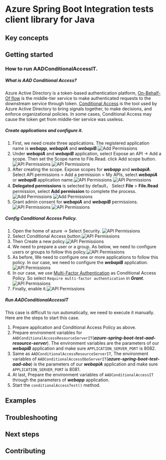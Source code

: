 # Azure Spring Boot Integration tests client library for Java

## Key concepts
## Getting started

### How to run AADConditionalAccessIT. 

#####  What is AAD Conditional Access?

Azure Active Directory is a token-based authentication platform, [On-Behalf-Of flow] is the middle-tier service to make authenticated requests to the downstream service through token.
[Conditional Access] is the tool used by Azure Active Directory to bring signals together, to make decisions, and enforce organizational policies. 
In some cases, Conditional Access may cause the token get from middle-tier service was useless.


##### Create applications and configure it.
1. First, we need create three applications. The registered application name is ***webapp***, ***webapiA*** and ***webapiB***.![Add Permissions](docs/image-application-name.png)
2. Under ***webapiA*** and ***webapiB*** application, select Expose an API -> Add a scope. Then set the Scope name to File.Read. click Add scope button.![API Permissions](docs/image-webapiA-add-scope.png) ![API Permissions](docs/image-webapiB-add-scope.png)
3. After creating the scope. Expose scopes for ***webapp*** and ***webapiA***. Select API permissions > Add a permission > My APIs, select ***webapiA*** or ***webapiB*** application name.![API Permissions](docs/image-webapp-select-myapis.png) ![API Permissions](docs/image-webapiA-select-myapis.png)
4. **Delegated permissions** is selected by default， Select **File** > **File.Read** permission, select **Add permission** to complete the process.![Add Permissions](docs/image-webapp-add-permissions.png) ![Add Permissions](docs/image-webapiA-add-permissions.png)
5. Grant admin consent for ***webapiA*** and ***webapiB*** permissions.![API Permissions](docs/image-webapp-add-grant-admin-consent.png) ![API Permissions](docs/image-webapiA-add-grant-admin-consent.png)


##### Config Conditional Access Policy.
1. Open the home of azure -> Select Security. ![API Permissions](docs/image-conditional-access-home.png)
2. Select Conditional Access button.![API Permissions](docs/image-conditional-access-button.png)
3. Then Create a new policy.![API Permissions](docs/image-conditional-access-new-policy.png)
4. We need to prepare a user or a group. As below, we need to configure users or groups to follow this policy.![API Permissions](docs/image-conditional-access-add-user.png)
5. As before, We need to configure one or more applications to follow this policy. In our case, we need to configure the ***webapiB*** application.![API Permissions](docs/image-conditional-access-add-application.png)
6. In our case, we use [Multi-Factor Authentication] as Conditional Access Policy. So select `Require multi-factor authentication` in ***Grant***.![API Permissions](docs/image-conditional-access-add-MFA.png)
7. Finally, enable it.![API Permissions](docs/image-conditional-access-enable.png)

##### Run AADConditionalAccessIT

This case is difficult to run automatically, we need to execute it manually. 
Here are the steps to start this case.

1. Prepare application and Conditional Access Policy as above.
2. Prepare environment variables for `AADConditionalAccessResourceServerIT`(***azure-spring-boot-test-aad-resource-server***). The environment variables are the parameters of our ***webapiB*** application and make sure `APPLICATION_SERVER_PORT` is 8082.
3. Same as `AADConditionalAccessResourceServerIT`, The environment variables of `AADConditionalAccessOboServerIT`(***azure-spring-boot-test-aad-obo***) is the parameters of our ***webapiA*** application and  make sure `APPLICATION_SERVER_PORT` is 8081.
4. At last, Prepare the environment variables of `AADConditionalAccessIT` through the parameters of ***webapp*** application.
5. Start the `conditionalAccessTest()` method.


## Examples
## Troubleshooting
## Next steps
## Contributing

<!-- LINKS -->
[On-Behalf-Of flow]: https://docs.microsoft.com/en-us/azure/active-directory/develop/v2-oauth2-on-behalf-of-flow
[Multi-Factor Authentication]: https://docs.microsoft.com/en-us/azure/active-directory/authentication/tutorial-enable-azure-mfa
[Conditional Access]: https://docs.microsoft.com/en-us/azure/active-directory/conditional-access/overview